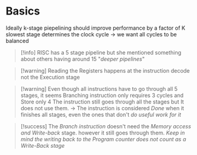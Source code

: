 # Basics
 Ideally k-stage piepelining should improve performance by a factor of K
 slowest stage determines the clock cycle
 -> we want all cycles to be balanced
  >[!info] RISC has a 5 stage pipeline but she mentioned something about others having around 15 "*deeper pipelines*"

>[!warning] Reading the Registers happens at the instruction decode not the Execution stage

>[!warning] Even though all instructions have to go through all 5 stages,  it seems Branching instruction only requires 3 cycles and Store only 4
>The instruction still goes through all the stages but It does not use them. 
>-> The instruction is considered *Done* when it finishes all stages, even the ones that don't *do useful work for it*

>[!success] The *Branch instruction* doesn't need the *Memory access and Write-back* stage. however it still goes through them. 
>*Keep in mind the writing back to the Program counter does not count as a Write-Back stage*


